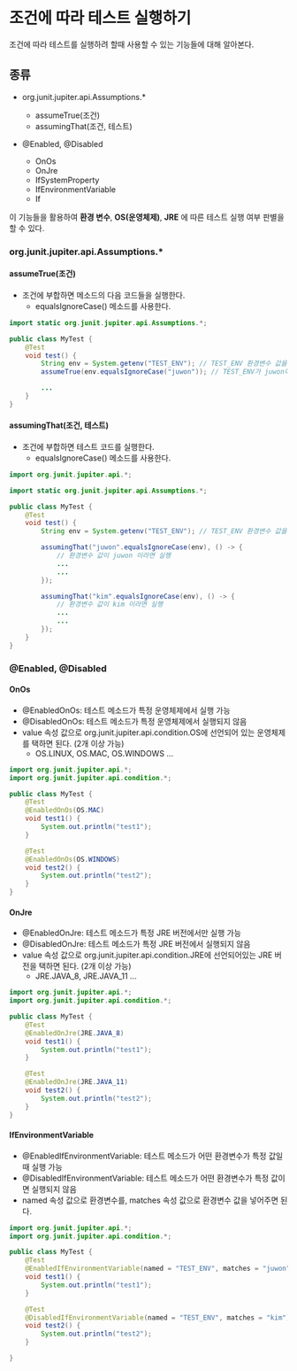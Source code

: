 # 조건에 따라 테스트 실행하기
조건에 따라 테스트를 실행하려 할때 사용할 수 있는 기능들에 대해 알아본다.

## 종류
- org.junit.jupiter.api.Assumptions.*
	- assumeTrue(조건)
	- assumingThat(조건, 테스트)

- @Enabled, @Disabled
	- OnOs
	- OnJre
	- IfSystemProperty
	- IfEnvironmentVariable
	- If

이 기능들을 활용하여 **환경 변수**, **OS(운영체제)**, **JRE** 에 따른 테스트 실행 여부 판별을 할 수 있다.

### org.junit.jupiter.api.Assumptions.*
#### assumeTrue(조건)
- 조건에 부합하면 메소드의 다음 코드들을 실행한다.
	- equalsIgnoreCase() 메소드를 사용한다.

```java
import static org.junit.jupiter.api.Assumptions.*;

public class MyTest {
    @Test
    void test() {
        String env = System.getenv("TEST_ENV"); // TEST_ENV 환경변수 값을 얻어온다. 
        assumeTrue(env.equalsIgnoreCase("juwon")); // TEST_ENV가 juwon이 아니라면 다음 코드 실행 안함

        ...
    }
}
```

#### assumingThat(조건, 테스트)
- 조건에 부합하면 테스트 코드를 실행한다.
	- equalsIgnoreCase() 메소드를 사용한다.

```java
import org.junit.jupiter.api.*;

import static org.junit.jupiter.api.Assumptions.*;

public class MyTest {
    @Test
    void test() {
        String env = System.getenv("TEST_ENV"); // TEST_ENV 환경변수 값을 얻어온다.

        assumingThat("juwon".equalsIgnoreCase(env), () -> {
            // 환경변수 값이 juwon 이라면 실행
            ...
            ...
        });

        assumingThat("kim".equalsIgnoreCase(env), () -> {
            // 환경변수 값이 kim 이라면 실행
            ...
            ...
        });
    }
}
```


### @Enabled, @Disabled
#### OnOs
- @EnabledOnOs: 테스트 메소드가 특정 운영체제에서 실행 가능
- @DisabledOnOs: 테스트 메소드가 특정 운영체제에서 실행되지 않음
- value 속성 값으로 org.junit.jupiter.api.condition.OS에 선언되어 있는 운영체제를 택하면 된다. (2개 이상 가능)
	- OS.LINUX, OS.MAC, OS.WINDOWS ...

```java
import org.junit.jupiter.api.*;
import org.junit.jupiter.api.condition.*;

public class MyTest {
    @Test
    @EnabledOnOs(OS.MAC)
    void test1() {
        System.out.println("test1");
    }

    @Test
    @EnabledOnOs(OS.WINDOWS)
    void test2() {
        System.out.println("test2");
    }
}
```

#### OnJre
- @EnabledOnJre: 테스트 메소드가 특정 JRE 버전에서만 실행 가능
- @DisabledOnJre: 테스트 메소드가 특정 JRE 버전에서 실행되지 않음
- value 속성 값으로 org.junit.jupiter.api.condition.JRE에 선언되어있는 JRE 버전을 택하면 된다. (2개 이상 가능)
	- JRE.JAVA\_8, JRE.JAVA\_11 ...

```java
import org.junit.jupiter.api.*;
import org.junit.jupiter.api.condition.*;

public class MyTest {
    @Test
    @EnabledOnJre(JRE.JAVA_8)
    void test1() {
        System.out.println("test1");
    }

    @Test
    @EnabledOnJre(JRE.JAVA_11)
    void test2() {
        System.out.println("test2");
    }
}
```

#### IfEnvironmentVariable
- @EnabledIfEnvironmentVariable: 테스트 메소드가 어떤 환경변수가 특정 값일때 실행 가능
- @DisabledIfEnvironmentVariable: 테스트 메소드가 어떤 환경변수가 특정 값이면 실행되지 않음
- named 속성 값으로 환경변수를, matches 속성 값으로 환경변수 값을 넣어주면 된다.

```java
import org.junit.jupiter.api.*;
import org.junit.jupiter.api.condition.*;

public class MyTest {
    @Test
    @EnabledIfEnvironmentVariable(named = "TEST_ENV", matches = "juwon")
    void test1() {
        System.out.println("test1");
    }

    @Test
    @DisabledIfEnvironmentVariable(named = "TEST_ENV", matches = "kim")
    void test2() {
        System.out.println("test2");
    }

}
```

